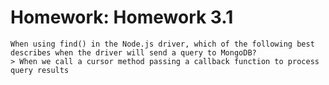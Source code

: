 # Homework: Homework 3.1

`````
When using find() in the Node.js driver, which of the following best describes when the driver will send a query to MongoDB?
> When we call a cursor method passing a callback function to process query results

`````
